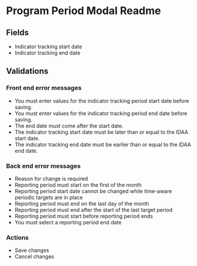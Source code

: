 
# Program Period Modal Readme

## Fields

- Indicator tracking start date
- Indicator tracking end date

## Validations

### Front end error messages

- You must enter values for the indicator tracking period start date before saving.
- You must enter values for the indicator tracking period end date before saving.
- The end date must come after the start date.
- The indicator tracking start date must be later than or equal to the IDAA start date.
- The indicator tracking end date must be earlier than or equal to the IDAA end date.

### Back end error messages

- Reason for change is required
- Reporting period must start on the first of the month
- Reporting period start date cannot be changed while time-aware periodic targets are in place
- Reporting period must end on the last day of the month
- Reporting period must end after the start of the last target period
- Reporting period must start before reporting period ends
- You must select a reporting period end date

### Actions
- Save changes
- Cancel changes